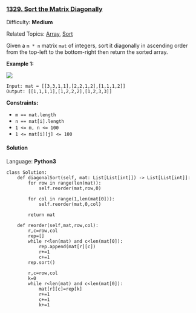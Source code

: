 ### [1329\. Sort the Matrix Diagonally](https://leetcode.com/problems/sort-the-matrix-diagonally/)

Difficulty: **Medium**  

Related Topics: [Array](https://leetcode.com/tag/array/), [Sort](https://leetcode.com/tag/sort/)


Given a `m * n` matrix `mat` of integers, sort it diagonally in ascending order from the top-left to the bottom-right then return the sorted array.

**Example 1:**

![](https://assets.leetcode.com/uploads/2020/01/21/1482_example_1_2.png)

```
Input: mat = [[3,3,1,1],[2,2,1,2],[1,1,1,2]]
Output: [[1,1,1,1],[1,2,2,2],[1,2,3,3]]
```

**Constraints:**

*   `m == mat.length`
*   `n == mat[i].length`
*   `1 <= m, n <= 100`
*   `1 <= mat[i][j] <= 100`


#### Solution

Language: **Python3**

```python3
class Solution:
    def diagonalSort(self, mat: List[List[int]]) -> List[List[int]]:
        for row in range(len(mat)):
            self.reorder(mat,row,0)
            
        for col in range(1,len(mat[0])):
            self.reorder(mat,0,col)
        
        return mat
    
    def reorder(self,mat,row,col):
        r,c=row,col
        rep=[]
        while r<len(mat) and c<len(mat[0]):
            rep.append(mat[r][c])
            r+=1
            c+=1
        rep.sort()
        
        r,c=row,col
        k=0
        while r<len(mat) and c<len(mat[0]):
            mat[r][c]=rep[k]
            r+=1
            c+=1
            k+=1
​
```
